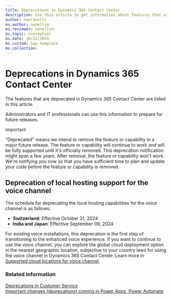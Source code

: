 ```yaml
---
title: Deprecations in Dynamics 365 Contact Center
description: Use this article to get information about features that are deprecated in Dynamics 365 Contact Center.
author: neeranelli
ms.author: nenellim
ms.reviewer: nenellim
ms.topic: conceptual
ms.date: 10/22/2024
ms.custom: bap-template
ms.collection:
---
```


# Deprecations in Dynamics 365 Contact Center

The features that are deprecated in Dynamics 365 Contact Center are listed in this article.

Administrators and IT professionals can use this information to prepare for future releases.

> [!IMPORTANT]
> "Deprecated" means we intend to remove the feature or capability in a major future release. The feature or capability will continue to work and will be fully supported until it's officially removed. This deprecation notification might span a few years. After removal, the feature or capability won't work. We're notifying you now so that you have sufficient time to plan and update your code before the feature or capability is removed.

## Deprecation of local hosting support for the voice channel

The schedule for deprecating the local hosting capabilities for the voice channel is as follows: 

- **Switzerland**: Effective October 31, 2024
- **India and Japan**: Effective September 09, 2024 

For existing voice installations, this deprecation is the first step of transitioning to the enhanced voice experience. If you want to continue to use the voice channel, you can explore the global cloud deployment option in the nearest geographic location, subjective to your country laws for using the voice channel in Dynamics 365 Contact Center. Learn more in [Supported cloud locations for voice channel](/dynamics365/customer-service/administer/voice-channel-region-availability).

### Related information

[Deprecations in Customer Service](/dynamics365/customer-service/implement/deprecations-customer-service)  
[Important changes (deprecations) coming in Power Apps, Power Automate](/power-platform/important-changes-coming)  